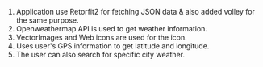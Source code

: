 1. Application use Retorfit2 for fetching JSON data & also added volley for the same purpose.
2. Openweathermap API is used to get weather information.
3. VectorImages and Web icons are used for the icon.
4. Uses user's GPS information to get latitude and longitude.
5. The user can also search for specific city weather.
